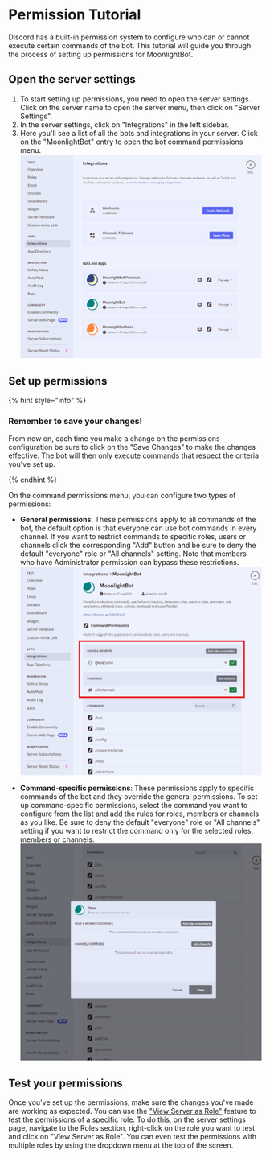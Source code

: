 # Permission Tutorial

Discord has a built-in permission system to configure who can or cannot execute certain commands of the bot. This tutorial will guide you through the process of setting up permissions for MoonlightBot.

## Open the server settings

1. To start setting up permissions, you need to open the server settings. Click on the server name to open the server menu, then click on "Server Settings".
2. In the server settings, click on "Integrations" in the left sidebar.
3. Here you'll see a list of all the bots and integrations in your server. Click on the "MoonlightBot" entry to open the bot command permissions menu.
![PermissionTutorialStep1](<../.gitbook/assets/PermissionTutorialStep1.png>)

## Set up permissions

{% hint style="info" %}

### Remember to save your changes!

From now on, each time you make a change on the permissions configuration be sure to click on the "Save Changes" to make the changes effective. The bot will then only execute commands that respect the criteria you've set up.

{% endhint %}

On the command permissions menu, you can configure two types of permissions:

- **General permissions**: These permissions apply to all commands of the bot, the default option is that everyone can use bot commands in every channel. If you want to restrict commands to specific roles, users or channels click the corresponding "Add" button and be sure to deny the default "everyone" role or "All channels" setting. Note that members who have Administrator permission can bypass these restrictions.
![PermissionTutorialStep2](<../.gitbook/assets/PermissionTutorialStep2.png>)

- **Command-specific permissions**: These permissions apply to specific commands of the bot and they override the general permissions. To set up command-specific permissions, select the command you want to configure from the list and add the rules for roles, members or channels as you like. Be sure to deny the default "everyone" role or "All channels" setting if you want to restrict the command only for the selected roles, members or channels.
![PermissionTutorialStep3](<../.gitbook/assets/PermissionTutorialStep3.png>)

## Test your permissions

Once you've set up the permissions, make sure the changes you've made are working as expected. You can use the ["View Server as Role"](https://support.discord.com/hc/en-us/articles/360055709773-View-as-Role-FAQ) feature to test the permissions of a specific role. To do this, on the server settings page, navigate to the Roles section, right-click on the role you want to test and click on "View Server as Role". You can even test the permissions with multiple roles by using the dropdown menu at the top of the screen.
